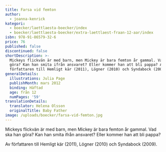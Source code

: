 ```yaml
---
title: Farsa vid femton
author:
  - joanna-kenrick
kategori:
  - boecker/laettlaesta-boecker/index
  - boecker/laettlaesta-boecker/extra-laettlaest-fraan-12-aar/index
isbn: 978-91-86579-32-6
price: 76
published: false
discontinued: false
shortDescription: >-
  Mickeys flickvän är med barn, men Mickey är bara femton år gammal. Vad ska han
  göra? Kan han smita ifrån ansvaret? Eller kommer han att bli pappa? Av
  författaren till Hemligt kär (2011), Lögner (2010) och Syndabock (2009).
generalDetails:
  illustrations: Julia Page
  publishMonth: mars 2012
  binding: Häftad
  age: från 12
  numPages: '59'
translationDetails:
  translator: Helena Olsson
  originalTitle: Baby Father
image: /uploads/boecker/farsa-vid-femton.jpg
---
```

Mickeys flickvän är med barn, men Mickey är bara femton år gammal. Vad ska han göra? Kan han smita ifrån ansvaret? Eller kommer han att bli pappa?

Av författaren till Hemligt kär (2011), Lögner (2010) och Syndabock (2009).
